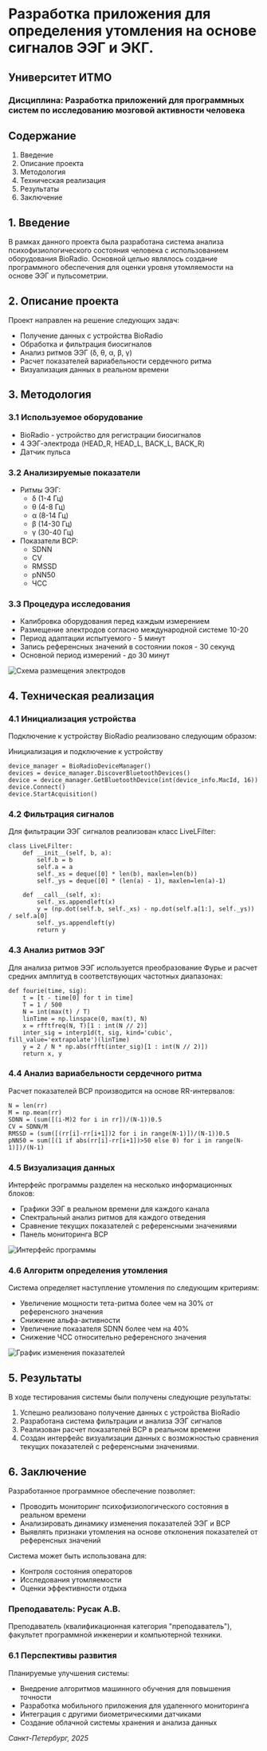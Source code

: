 # Разработка приложения для определения утомления на основе сигналов ЭЭГ и ЭКГ.

## Университет ИТМО

### Дисциплина: Разработка приложений для программных систем по исследованию мозговой активности человека

## Содержание

1. Введение
2. Описание проекта
3. Методология
4. Техническая реализация
5. Результаты
6. Заключение

## 1. Введение

В рамках данного проекта была разработана система анализа психофизиологического состояния человека с использованием оборудования BioRadio. Основной целью являлось создание программного обеспечения для оценки уровня утомляемости на основе ЭЭГ и пульсометрии.

## 2. Описание проекта

Проект направлен на решение следующих задач:

- Получение данных с устройства BioRadio
- Обработка и фильтрация биосигналов
- Анализ ритмов ЭЭГ (δ, θ, α, β, γ)
- Расчет показателей вариабельности сердечного ритма
- Визуализация данных в реальном времени

## 3. Методология

### 3.1 Используемое оборудование

- BioRadio - устройство для регистрации биосигналов
- 4 ЭЭГ-электрода (HEAD_R, HEAD_L, BACK_L, BACK_R)
- Датчик пульса

### 3.2 Анализируемые показатели

- Ритмы ЭЭГ:
  - δ (1-4 Гц)
  - θ (4-8 Гц)
  - α (8-14 Гц)
  - β (14-30 Гц)
  - γ (30-40 Гц)
- Показатели ВСР:
  - SDNN
  - CV
  - RMSSD
  - pNN50
  - ЧСС

### 3.3 Процедура исследования

- Калибровка оборудования перед каждым измерением
- Размещение электродов согласно международной системе 10-20
- Период адаптации испытуемого - 5 минут
- Запись референсных значений в состоянии покоя - 30 секунд
- Основной период измерений - до 30 минут

![Схема размещения электродов](./photos/electrodes_placement.png)

## 4. Техническая реализация

### 4.1 Инициализация устройства

Подключение к устройству BioRadio реализовано следующим образом:

Инициализация и подключение к устройству

```
device_manager = BioRadioDeviceManager()
devices = device_manager.DiscoverBluetoothDevices()
device = device_manager.GetBluetoothDevice(int(device_info.MacId, 16))
device.Connect()
device.StartAcquisition()
```

### 4.2 Фильтрация сигналов

Для фильтрации ЭЭГ сигналов реализован класс LiveLFilter:

```
class LiveLFilter:
    def __init__(self, b, a):
        self.b = b
        self.a = a
        self._xs = deque([0] * len(b), maxlen=len(b))
        self._ys = deque([0] * (len(a) - 1), maxlen=len(a)-1)

    def __call__(self, x):
        self._xs.appendleft(x)
        y = (np.dot(self.b, self._xs) - np.dot(self.a[1:], self._ys)) / self.a[0]
        self._ys.appendleft(y)
        return y
```

### 4.3 Анализ ритмов ЭЭГ

Для анализа ритмов ЭЭГ используется преобразование Фурье и расчет средних амплитуд в соответствующих частотных диапазонах:

```
def fourie(time, sig):
    t = [t - time[0] for t in time]
    T = 1 / 500
    N = int(max(t) / T)
    linTime = np.linspace(0, max(t), N)
    x = rfftfreq(N, T)[1 : int(N // 2)]
    inter_sig = interp1d(t, sig, kind='cubic', fill_value='extrapolate')(linTime)
    y = 2 / N * np.abs(rfft(inter_sig)[1 : int(N // 2)])
    return x, y
```

### 4.4 Анализ вариабельности сердечного ритма

Расчет показателей ВСР производится на основе RR-интервалов:

```
N = len(rr)
M = np.mean(rr)
SDNN = (sum([(i-M)2 for i in rr])/(N-1))0.5
CV = SDNN/M
RMSSD = (sum([(rr[i]-rr[i+1])2 for i in range(N-1)])/(N-1))0.5
pNN50 = sum([(1 if abs(rr[i]-rr[i+1])>50 else 0) for i in range(N-1)])/(N-1)
```

### 4.5 Визуализация данных

Интерфейс программы разделен на несколько информационных блоков:

- Графики ЭЭГ в реальном времени для каждого канала
- Спектральный анализ ритмов для каждого отведения
- Сравнение текущих показателей с референсными значениями
- Панель мониторинга ВСР

![Интерфейс программы](./report_photos/referent_window_screenshot.png)

### 4.6 Алгоритм определения утомления

Система определяет наступление утомления по следующим критериям:

- Увеличение мощности тета-ритма более чем на 30% от референсного значения
- Снижение альфа-активности
- Увеличение показателя SDNN более чем на 40%
- Снижение ЧСС относительно референсного значения

![График изменения показателей](./report_photos/compare_with_referent_screenshot.png)

## 5. Результаты

В ходе тестирования системы были получены следующие результаты:

1. Успешно реализовано получение данных с устройства BioRadio
2. Разработана система фильтрации и анализа ЭЭГ сигналов
3. Реализован расчет показателей ВСР в реальном времени
4. Создан интерфейс визуализации данных с возможностью сравнения текущих показателей с референсными значениями.

## 6. Заключение

Разработанное программное обеспечение позволяет:

- Проводить мониторинг психофизиологического состояния в реальном времени
- Анализировать динамику изменения показателей ЭЭГ и ВСР
- Выявлять признаки утомления на основе отклонения показателей от референсных значений

Система может быть использована для:

- Контроля состояния операторов
- Исследования утомляемости
- Оценки эффективности отдыха

### Преподаватель: Русак А.В.

Преподаватель (квалификационная категория "преподаватель"), факультет программной инженерии и компьютерной техники.

### 6.1 Перспективы развития

Планируемые улучшения системы:

- Внедрение алгоритмов машинного обучения для повышения точности
- Разработка мобильного приложения для удаленного мониторинга
- Интеграция с другими биометрическими датчиками
- Создание облачной системы хранения и анализа данных

_Санкт-Петербург, 2025_

